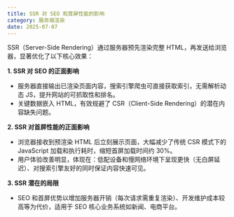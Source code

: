 ```yaml
---
title: SSR 对 SEO 和首屏性能的影响
category: 服务端渲染
date: 2025-07-07
---
```

SSR（Server-Side Rendering）通过服务器预先渲染完整 HTML，再发送给浏览器，显著优化了以下核心效果：  

**1. SSR 对 SEO 的正面影响**  
- 服务器直接输出已渲染页面内容，搜索引擎爬虫可直接获取索引，无需解析动态 JS，提升网站的可抓取性和排名。  
- 关键数据嵌入 HTML，有效规避了 CSR（Client-Side Rendering）的潜在内容缺失问题。  

**2. SSR 对首屏性能的正面影响**  
- 浏览器接收到预渲染 HTML 后立刻展示页面，大幅减少了传统 CSR 模式下的 JavaScript 加载和执行耗时，缩短首屏加载时间约 30%。  
- 用户体验改善明显，体现在：低配设备和慢网络环境下呈现更快（无白屏延迟）、对搜索引擎友好的同时保证内容快速可见。  

**3. SSR 潜在的局限**  
- SEO 和首屏优势以增加服务器开销（每次请求需重复渲染）、开发维护成本较高等为代价，适用于 SEO 核心业务系统如新闻、电商平台。
